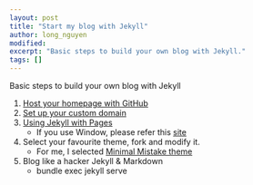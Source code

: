 ```yaml
---
layout: post
title: "Start my blog with Jekyll"
author: long_nguyen
modified:
excerpt: "Basic steps to build your own blog with Jekyll."
tags: []
---
```

Basic steps to build your own blog with Jekyll

1. [Host your homepage with GitHub](https://pages.github.com/)
2. [Set up your custom domain](https://help.github.com/articles/setting-up-a-custom-domain-with-github-pages/)
3. [Using Jekyll with Pages](https://help.github.com/articles/using-jekyll-with-pages/)
	* If you use Window, please refer this [site](http://jekyll-windows.juthilo.com/)
4. Select your favourite theme, fork and modify it. 
	* For me, I selected [Minimal Mistake theme](http://mmistakes.github.io/minimal-mistakes/)
5. Blog like a hacker Jekyll & Markdown
	* bundle exec jekyll serve